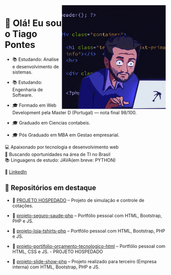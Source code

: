 
<img src = "banner.gif" width = "325px" align = "right">

# 👋 Olá! Eu sou o Tiago Pontes


- 📚 Estudando: Analise e desenvolvimento de sistemas.
- 📚 Estudando: Engenharia de Software.


- 🎓 Formado em Web Development pela Master D (Portugal) — nota final 98/100.
- 🎓 Graduado em Ciencias contabeis.
- 🎓 Pós Graduado em MBA em Gestao empresarial.

💻 Apaixonado por tecnologia e desenvolvimento web  
📍 Buscando oportunidades na área de TI no Brasil  
📚 Linguagens de estudo: JAVA(em breve: PYTHON)

🔗 [LinkedIn](https://www.linkedin.com/in/tiago-pontes-5030b3191/)

## 💼 Repositórios em destaque

- 📁 [PROJETO HOSPEDADO](https://meuportifolio-1.netlify.app/) – Projeto de simulação e controle de cotações.

- 📁 [projeto-seguro-saude-php](https://github.com/tithobatera/seguro-saude-php) – Portfólio pessoal com HTML, Bootstrap, PHP e JS.
- 📁 [projeto-loja-tshirts-php](https://github.com/tithobatera/loja-t-shirts-php) – Portfólio pessoal com HTML, Bootstrap, PHP e JS.
- 📁 [projeto-portifolio-orçamento-tecnologico-html](https://github.com/tithobatera/portifolio-orcamento-html) – Portfólio pessoal com HTML, CSS e JS. - PROJETO HOSPEDADO
- 📁 [projeto-slide-show-php](https://github.com/tithobatera/slides-show-php) – Projeto realizado para terceiro (Empresa interna) com HTML, Bootstrap, PHP e JS.
  
